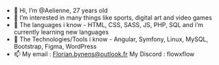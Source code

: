 - 👋 Hi, I’m @Aelienne, 27 years old
- 👀 I’m interested in many things like sports, digital art and video games
- 🌱 The languages i know - HTML, CSS, SASS, JS, PHP, SQL and i’m currently learning new languages
- 🌱 The Technologies/Tools i know - Angular, Symfony, Linux, MySQL, Bootstrap, Figma, WordPress
- 📫 My email : Florian.bynens@outlook.fr   My Discord : flowxflow


<!---
Aelienne/Aelienne is a ✨ special ✨ repository because its `README.md` (this file) appears on your GitHub profile.
You can click the Preview link to take a look at your changes.
--->
